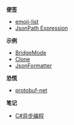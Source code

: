 <!-- markdownlint-disable MD041 -->
<!-- markdownlint-disable MD036 -->

**便签**

- [emoji-list](sticky-notes/emoji-list.md)
- [JsonPath Expression](sticky-notes/json-path-expression.md)

**示例**

- [BridgeMode](examples/bridge-mode.md)
- [Clone](examples/clone-extension.md)
- [JsonFormatter](examples/json-formatter.md)

**恐慌**

- [protobuf-net](panics/protobuf-net.md)

**笔记**

- [C#异步编程](records/csharp-asynchronous-programming.md)
